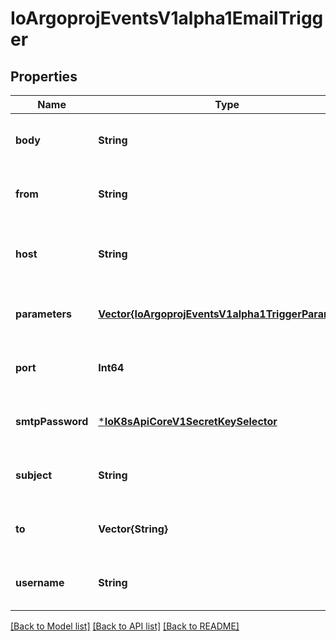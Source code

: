 # IoArgoprojEventsV1alpha1EmailTrigger


## Properties
Name | Type | Description | Notes
------------ | ------------- | ------------- | -------------
**body** | **String** |  | [optional] [default to nothing]
**from** | **String** |  | [optional] [default to nothing]
**host** | **String** | Host refers to the smtp host url to which email is send. | [optional] [default to nothing]
**parameters** | [**Vector{IoArgoprojEventsV1alpha1TriggerParameter}**](IoArgoprojEventsV1alpha1TriggerParameter.md) |  | [optional] [default to nothing]
**port** | **Int64** |  | [optional] [default to nothing]
**smtpPassword** | [***IoK8sApiCoreV1SecretKeySelector**](IoK8sApiCoreV1SecretKeySelector.md) |  | [optional] [default to nothing]
**subject** | **String** |  | [optional] [default to nothing]
**to** | **Vector{String}** |  | [optional] [default to nothing]
**username** | **String** |  | [optional] [default to nothing]


[[Back to Model list]](../README.md#models) [[Back to API list]](../README.md#api-endpoints) [[Back to README]](../README.md)


